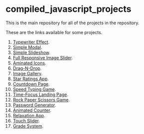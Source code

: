 # compiled_javascript_projects

This is the main repository for all of the projects in the repository.

These are the links available for some projects. 

1.  [Typewriter Effect](https://jey-typewriter-effect.netlify.app/).
2.  [Simple Modal](https://jey-simple-modal.netlify.app/).
3.  [Simple Slideshow](https://jey-slideshow.netlify.app/).
4.  [Full Responsive Image Slider](https://jey-full-responsive-image-slider.netlify.app/).
5.  [Aminated Icons](https://jey-animated-icons.netlify.app/).
6.  [Drag-N-Drop](https://jey-drag-n-drop.netlify.app/).
7.  [Image Gallery](https://jeyjs-image-gallery.netlify.app/).
8.  [Star Ratings App](https://jeyjs-ratings-app.netlify.app/).
9.  [Countdown Page](https://jeyjs-countdown-page.netlify.app/).
10.  [Speed Typing Game](https://jeyjs-speed-typing-project.netlify.app/).
11.  [Time-Focus Landing Page](https://jeyjs-time-focus-landing.netlify.app/).
12.  [Rock Paper Scissors Game](https://jeyjs-rps-game.netlify.app/).
13.  [Password Generator](https://jeyjs-password-generator.netlify.app/).
14.  [Animated Counter](https://jeyjs-animated-counter.netlify.app/).
15.  [Relaxation App](https://jeyjs-relaxer-app.netlify.app/).
16.  [Touch Slider](https://jeyjs-touch-slider.netlify.app/).
17.  [Grade System](https://jeyjs-grade-system.netlify.app/).
